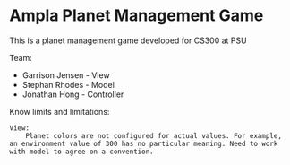 # Ampla Planet Management Game

This is a planet management game developed for CS300 at PSU

Team:
  - Garrison Jensen - View
  - Stephan Rhodes  - Model
  - Jonathan Hong   - Controller

Know limits and limitations: 

	View:
		Planet colors are not configured for actual values. For example, an environment value of 300 has no particular meaning. Need to work with model to agree on a convention. 
